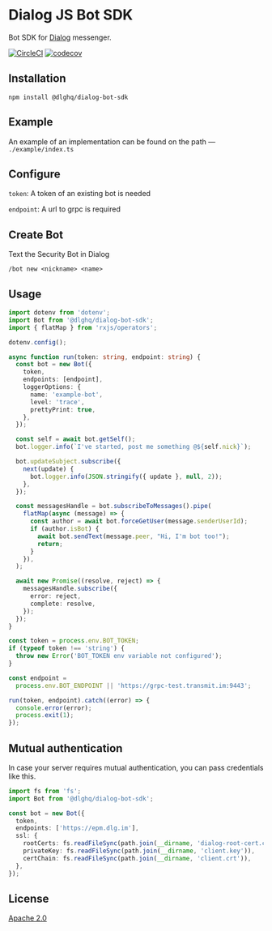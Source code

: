 # Dialog JS Bot SDK

Bot SDK for [Dialog](https://dlg.im) messenger.

[![CircleCI](https://img.shields.io/circleci/project/github/dialogs/js-bot-sdk/master.svg)](https://circleci.com/gh/dialogs/js-bot-sdk/tree/master)
[![codecov](https://codecov.io/gh/dialogs/js-bot-sdk/branch/master/graph/badge.svg)](https://codecov.io/gh/dialogs/js-bot-sdk)

## Installation

```
npm install @dlghq/dialog-bot-sdk
```

## Example

An example of an implementation can be found on the path — `./example/index.ts`

## Configure

`token`: A token of an existing bot is needed

`endpoint`: A url to grpc is required

## Create Bot

Text the Security Bot in Dialog

```
/bot new <nickname> <name>
```

## Usage

```typescript
import dotenv from 'dotenv';
import Bot from '@dlghq/dialog-bot-sdk';
import { flatMap } from 'rxjs/operators';

dotenv.config();

async function run(token: string, endpoint: string) {
  const bot = new Bot({
    token,
    endpoints: [endpoint],
    loggerOptions: {
      name: 'example-bot',
      level: 'trace',
      prettyPrint: true,
    },
  });

  const self = await bot.getSelf();
  bot.logger.info(`I've started, post me something @${self.nick}`);

  bot.updateSubject.subscribe({
    next(update) {
      bot.logger.info(JSON.stringify({ update }, null, 2));
    },
  });

  const messagesHandle = bot.subscribeToMessages().pipe(
    flatMap(async (message) => {
      const author = await bot.forceGetUser(message.senderUserId);
      if (author.isBot) {
        await bot.sendText(message.peer, "Hi, I'm bot too!");
        return;
      }
    }),
  );

  await new Promise((resolve, reject) => {
    messagesHandle.subscribe({
      error: reject,
      complete: resolve,
    });
  });
}

const token = process.env.BOT_TOKEN;
if (typeof token !== 'string') {
  throw new Error('BOT_TOKEN env variable not configured');
}

const endpoint =
  process.env.BOT_ENDPOINT || 'https://grpc-test.transmit.im:9443';

run(token, endpoint).catch((error) => {
  console.error(error);
  process.exit(1);
});
```

## Mutual authentication

In case your server requires mutual authentication, you can pass credentials like this.

```typescript
import fs from 'fs';
import Bot from '@dlghq/dialog-bot-sdk';

const bot = new Bot({
  token,
  endpoints: ['https://epm.dlg.im'],
  ssl: {
    rootCerts: fs.readFileSync(path.join(__dirname, 'dialog-root-cert.crt')),
    privateKey: fs.readFileSync(path.join(__dirname, 'client.key')),
    certChain: fs.readFileSync(path.join(__dirname, 'client.crt')),
  },
});
```

## License

[Apache 2.0](LICENSE)
